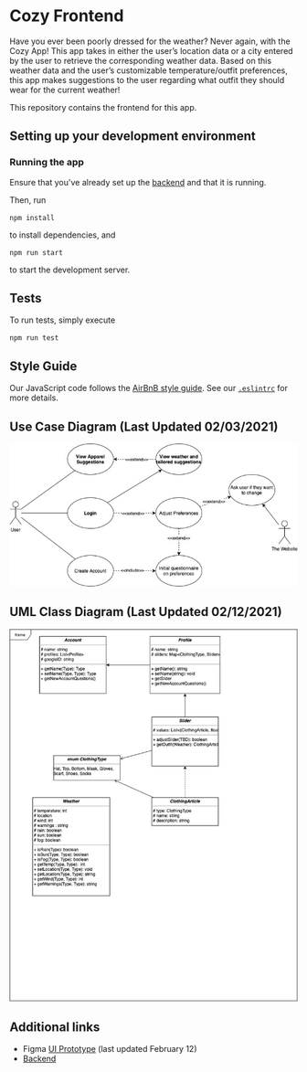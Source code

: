 # Cozy Frontend

Have you ever been poorly dressed for the weather? Never again, with the Cozy App! This app takes in either the user’s location data or a city entered by the user to retrieve the corresponding weather data. Based on this weather data and the user’s customizable temperature/outfit preferences, this app makes suggestions to the user regarding what outfit they should wear for the current weather!

This repository contains the frontend for this app.

## Setting up your development environment

### Running the app

Ensure that you've already set up the [backend](https://github.com/Team-Cozy/Weather-Backend) and that it is running.

Then, run

```
npm install
```

to install dependencies, and

```
npm run start
```

to start the development server.

## Tests

To run tests, simply execute

```
npm run test
```

## Style Guide

Our JavaScript code follows the [AirBnB style guide](https://github.com/airbnb/javascript). See our [`.eslintrc`](./.eslintrc) for more details.

## Use Case Diagram (Last Updated 02/03/2021)

![Use Case Diagram](./images/UseCases.jpg)

## UML Class Diagram (Last Updated 02/12/2021)

![UML CLass Diagram](./images/ClassDiagram.jpg)

## Additional links

- Figma [UI Prototype](https://www.figma.com/file/NH1r8TgbBm1EXlKbMCFY1Y/?node-id=0%3A10) (last updated February 12)
- [Backend](https://github.com/Team-Cozy/Weather-Backend)
